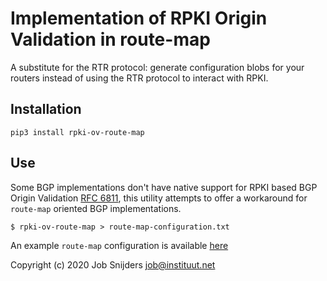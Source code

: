 Implementation of RPKI Origin Validation in route-map
=====================================================

A substitute for the RTR protocol: generate configuration blobs for your
routers instead of using the RTR protocol to interact with RPKI.

Installation
------------

`pip3 install rpki-ov-route-map`

Use
---

Some BGP implementations don't have native support for RPKI based BGP Origin
Validation [RFC 6811](https://tools.ietf.org/html/rfc6811), this utility
attempts to offer a workaround for `route-map` oriented BGP implementations.

```
$ rpki-ov-route-map > route-map-configuration.txt
```

An example `route-map` configuration is available [here](https://raw.githubusercontent.com/job/rpki-ov-route-map/master/example-route-map-configuration.txt)

Copyright (c) 2020 Job Snijders <job@instituut.net>
